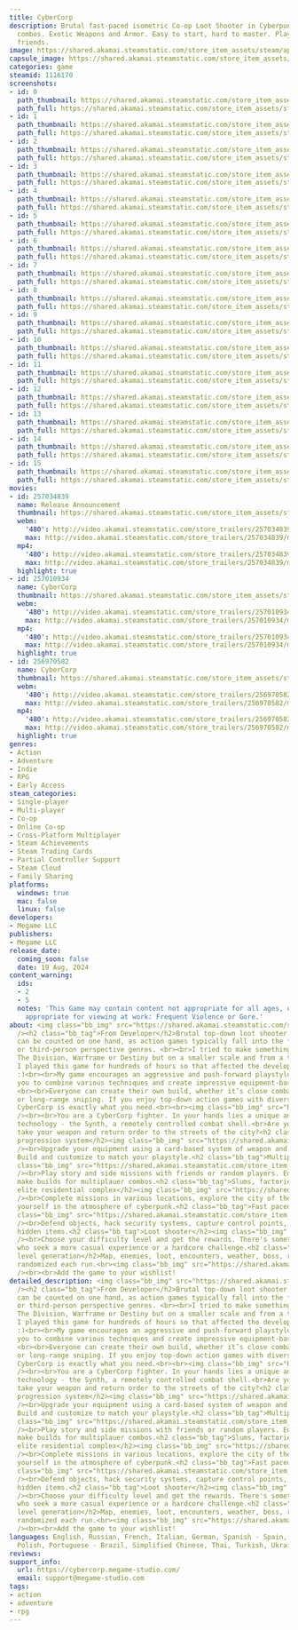 ```yaml
---
title: CyberCorp
description: Brutal fast-paced isometric Co-op Loot Shooter in Cyberpunk world. Equipment-based
  combos. Exotic Weapons and Armor. Easy to start, hard to master. Play solo or with
  friends.
image: https://shared.akamai.steamstatic.com/store_item_assets/steam/apps/1116170/header.jpg?t=1731604574
capsule_image: https://shared.akamai.steamstatic.com/store_item_assets/steam/apps/1116170/089ae9565c323ea91f39a56ab5965d88ded1db1c/capsule_231x87.jpg?t=1731604574
categories: game
steamid: 1116170
screenshots:
- id: 0
  path_thumbnail: https://shared.akamai.steamstatic.com/store_item_assets/steam/apps/1116170/ss_a73d3788619f1f6506dd54f192436981db8f0bfa.600x338.jpg?t=1731604574
  path_full: https://shared.akamai.steamstatic.com/store_item_assets/steam/apps/1116170/ss_a73d3788619f1f6506dd54f192436981db8f0bfa.1920x1080.jpg?t=1731604574
- id: 1
  path_thumbnail: https://shared.akamai.steamstatic.com/store_item_assets/steam/apps/1116170/ss_a8bad46f47f88cf3d02fa536cb91595f8a03e502.600x338.jpg?t=1731604574
  path_full: https://shared.akamai.steamstatic.com/store_item_assets/steam/apps/1116170/ss_a8bad46f47f88cf3d02fa536cb91595f8a03e502.1920x1080.jpg?t=1731604574
- id: 2
  path_thumbnail: https://shared.akamai.steamstatic.com/store_item_assets/steam/apps/1116170/ss_e22cbef4aff5a308125e2523ed9c6571101d770e.600x338.jpg?t=1731604574
  path_full: https://shared.akamai.steamstatic.com/store_item_assets/steam/apps/1116170/ss_e22cbef4aff5a308125e2523ed9c6571101d770e.1920x1080.jpg?t=1731604574
- id: 3
  path_thumbnail: https://shared.akamai.steamstatic.com/store_item_assets/steam/apps/1116170/ss_47d60a5ec48d0088df688e46d84aa07997f605fd.600x338.jpg?t=1731604574
  path_full: https://shared.akamai.steamstatic.com/store_item_assets/steam/apps/1116170/ss_47d60a5ec48d0088df688e46d84aa07997f605fd.1920x1080.jpg?t=1731604574
- id: 4
  path_thumbnail: https://shared.akamai.steamstatic.com/store_item_assets/steam/apps/1116170/ss_6b5615e91127c48aade269e452c339ebbca8e801.600x338.jpg?t=1731604574
  path_full: https://shared.akamai.steamstatic.com/store_item_assets/steam/apps/1116170/ss_6b5615e91127c48aade269e452c339ebbca8e801.1920x1080.jpg?t=1731604574
- id: 5
  path_thumbnail: https://shared.akamai.steamstatic.com/store_item_assets/steam/apps/1116170/ss_f577179ca4309688bddb824b8825c5274f549c98.600x338.jpg?t=1731604574
  path_full: https://shared.akamai.steamstatic.com/store_item_assets/steam/apps/1116170/ss_f577179ca4309688bddb824b8825c5274f549c98.1920x1080.jpg?t=1731604574
- id: 6
  path_thumbnail: https://shared.akamai.steamstatic.com/store_item_assets/steam/apps/1116170/ss_c34cf7d4e08d5193e24bb90c72f9ed44d8fa8fc4.600x338.jpg?t=1731604574
  path_full: https://shared.akamai.steamstatic.com/store_item_assets/steam/apps/1116170/ss_c34cf7d4e08d5193e24bb90c72f9ed44d8fa8fc4.1920x1080.jpg?t=1731604574
- id: 7
  path_thumbnail: https://shared.akamai.steamstatic.com/store_item_assets/steam/apps/1116170/ss_fe70ca0a97f4aeb88b30def6876da4f90e100685.600x338.jpg?t=1731604574
  path_full: https://shared.akamai.steamstatic.com/store_item_assets/steam/apps/1116170/ss_fe70ca0a97f4aeb88b30def6876da4f90e100685.1920x1080.jpg?t=1731604574
- id: 8
  path_thumbnail: https://shared.akamai.steamstatic.com/store_item_assets/steam/apps/1116170/ss_fa18e2cc908a7e5381acf7717b76d409d3a2fe2f.600x338.jpg?t=1731604574
  path_full: https://shared.akamai.steamstatic.com/store_item_assets/steam/apps/1116170/ss_fa18e2cc908a7e5381acf7717b76d409d3a2fe2f.1920x1080.jpg?t=1731604574
- id: 9
  path_thumbnail: https://shared.akamai.steamstatic.com/store_item_assets/steam/apps/1116170/ss_9d753ab55b7dba3f2dd21e302e1ae84497e901b8.600x338.jpg?t=1731604574
  path_full: https://shared.akamai.steamstatic.com/store_item_assets/steam/apps/1116170/ss_9d753ab55b7dba3f2dd21e302e1ae84497e901b8.1920x1080.jpg?t=1731604574
- id: 10
  path_thumbnail: https://shared.akamai.steamstatic.com/store_item_assets/steam/apps/1116170/ss_d956ebb384af49b657bea144b0ccb00da8ecc45d.600x338.jpg?t=1731604574
  path_full: https://shared.akamai.steamstatic.com/store_item_assets/steam/apps/1116170/ss_d956ebb384af49b657bea144b0ccb00da8ecc45d.1920x1080.jpg?t=1731604574
- id: 11
  path_thumbnail: https://shared.akamai.steamstatic.com/store_item_assets/steam/apps/1116170/ss_724c9919e261af1aa9d39f9ec8ff4b8aca1d3224.600x338.jpg?t=1731604574
  path_full: https://shared.akamai.steamstatic.com/store_item_assets/steam/apps/1116170/ss_724c9919e261af1aa9d39f9ec8ff4b8aca1d3224.1920x1080.jpg?t=1731604574
- id: 12
  path_thumbnail: https://shared.akamai.steamstatic.com/store_item_assets/steam/apps/1116170/ss_effc3cdd48b23b29355d9d9b65d8aee381f3283f.600x338.jpg?t=1731604574
  path_full: https://shared.akamai.steamstatic.com/store_item_assets/steam/apps/1116170/ss_effc3cdd48b23b29355d9d9b65d8aee381f3283f.1920x1080.jpg?t=1731604574
- id: 13
  path_thumbnail: https://shared.akamai.steamstatic.com/store_item_assets/steam/apps/1116170/ss_2ded67f4a55f7115c4e273ffb21bbb813b920475.600x338.jpg?t=1731604574
  path_full: https://shared.akamai.steamstatic.com/store_item_assets/steam/apps/1116170/ss_2ded67f4a55f7115c4e273ffb21bbb813b920475.1920x1080.jpg?t=1731604574
- id: 14
  path_thumbnail: https://shared.akamai.steamstatic.com/store_item_assets/steam/apps/1116170/ss_49e342d0404c26db89d3d79a2de8366b97b88319.600x338.jpg?t=1731604574
  path_full: https://shared.akamai.steamstatic.com/store_item_assets/steam/apps/1116170/ss_49e342d0404c26db89d3d79a2de8366b97b88319.1920x1080.jpg?t=1731604574
- id: 15
  path_thumbnail: https://shared.akamai.steamstatic.com/store_item_assets/steam/apps/1116170/ss_7add5188972a37a7f3cbd4b1b0109c6fb7779979.600x338.jpg?t=1731604574
  path_full: https://shared.akamai.steamstatic.com/store_item_assets/steam/apps/1116170/ss_7add5188972a37a7f3cbd4b1b0109c6fb7779979.1920x1080.jpg?t=1731604574
movies:
- id: 257034839
  name: Release Announcement
  thumbnail: https://shared.akamai.steamstatic.com/store_item_assets/steam/apps/257034839/movie.293x165.jpg?t=1719734112
  webm:
    '480': http://video.akamai.steamstatic.com/store_trailers/257034839/movie480_vp9.webm?t=1719734112
    max: http://video.akamai.steamstatic.com/store_trailers/257034839/movie_max_vp9.webm?t=1719734112
  mp4:
    '480': http://video.akamai.steamstatic.com/store_trailers/257034839/movie480.mp4?t=1719734112
    max: http://video.akamai.steamstatic.com/store_trailers/257034839/movie_max.mp4?t=1719734112
  highlight: true
- id: 257010934
  name: CyberCorp
  thumbnail: https://shared.akamai.steamstatic.com/store_item_assets/steam/apps/257010934/movie.293x165.jpg?t=1716299733
  webm:
    '480': http://video.akamai.steamstatic.com/store_trailers/257010934/movie480_vp9.webm?t=1716299733
    max: http://video.akamai.steamstatic.com/store_trailers/257010934/movie_max_vp9.webm?t=1716299733
  mp4:
    '480': http://video.akamai.steamstatic.com/store_trailers/257010934/movie480.mp4?t=1716299733
    max: http://video.akamai.steamstatic.com/store_trailers/257010934/movie_max.mp4?t=1716299733
  highlight: true
- id: 256970582
  name: CyberCorp
  thumbnail: https://shared.akamai.steamstatic.com/store_item_assets/steam/apps/256970582/movie.293x165.jpg?t=1716299738
  webm:
    '480': http://video.akamai.steamstatic.com/store_trailers/256970582/movie480_vp9.webm?t=1716299738
    max: http://video.akamai.steamstatic.com/store_trailers/256970582/movie_max_vp9.webm?t=1716299738
  mp4:
    '480': http://video.akamai.steamstatic.com/store_trailers/256970582/movie480.mp4?t=1716299738
    max: http://video.akamai.steamstatic.com/store_trailers/256970582/movie_max.mp4?t=1716299738
  highlight: true
genres:
- Action
- Adventure
- Indie
- RPG
- Early Access
steam_categories:
- Single-player
- Multi-player
- Co-op
- Online Co-op
- Cross-Platform Multiplayer
- Steam Achievements
- Steam Trading Cards
- Partial Controller Support
- Steam Cloud
- Family Sharing
platforms:
  windows: true
  mac: false
  linux: false
developers:
- Megame LLC
publishers:
- Megame LLC
release_date:
  coming_soon: false
  date: 19 Aug, 2024
content_warning:
  ids:
  - 2
  - 5
  notes: 'This Game may contain content not appropriate for all ages, or may not be
    appropriate for viewing at work: Frequent Violence or Gore.'
about: <img class="bb_img" src="https://shared.akamai.steamstatic.com/store_item_assets/steam/apps/1116170/extras/1.gif?t=1731604574"
  /><h2 class="bb_tag">From Developer</h2>Brutal top-down loot shooter. Similar games
  can be counted on one hand, as action games typically fall into the first-person
  or third-person perspective genres. <br><br>I tried to make something similar to
  The Division, Warframe or Destiny but on a smaller scale and from a top-down perspective,
  I played this game for hundreds of hours so that affected the development process
  :)<br><br>My game encourages an aggressive and push-forward playstyle, allowing
  you to combine various techniques and create impressive equipment-based combos.
  <br><br>Everyone can create their own build, whether it’s close combat, skills,
  or long-range sniping. If you enjoy top-down action games with diverse loot, then
  CyberCorp is exactly what you need.<br><br><img class="bb_img" src="https://shared.akamai.steamstatic.com/store_item_assets/steam/apps/1116170/extras/Steam_General.gif?t=1731604574"
  /><br><br>You are a CyberCorp fighter. In your hands lies a unique and dangerous
  technology - the Synth, a remotely controlled combat shell.<br>Are you ready to
  take your weapon and return order to the streets of the city?<h2 class="bb_tag">Flexible
  progression system</h2><img class="bb_img" src="https://shared.akamai.steamstatic.com/store_item_assets/steam/apps/1116170/extras/E-helmet_1.gif?t=1731604574"
  /><br>Upgrade your equipment using a card-based system of weapon and armor enhancements.
  Build and customize to match your playstyle.<h2 class="bb_tag">Multiplayer</h2><img
  class="bb_img" src="https://shared.akamai.steamstatic.com/store_item_assets/steam/apps/1116170/extras/Steam_coop.gif?t=1731604574"
  /><br>Play story and side missions with friends or random players. Equip smart and
  make builds for multiplauer combos.<h2 class="bb_tag">Slums, factories, laboratories,
  elite residential complex</h2><img class="bb_img" src="https://shared.akamai.steamstatic.com/store_item_assets/steam/apps/1116170/extras/_CC_Steam_locations_2.gif?t=1731604574"
  /><br>Complete missions in various locations, explore the city of the future. Immerse
  yourself in the atmosphere of cyberpunk.<h2 class="bb_tag">Fast paced gameplay</h2><img
  class="bb_img" src="https://shared.akamai.steamstatic.com/store_item_assets/steam/apps/1116170/extras/Steam_Gameplay.gif?t=1731604574"
  /><br>Defend objects, hack security systems, capture control points, and uncover
  hidden items.<h2 class="bb_tag">Loot shooter</h2><img class="bb_img" src="https://shared.akamai.steamstatic.com/store_item_assets/steam/apps/1116170/extras/Steam_Difficulty.gif?t=1731604574"
  /><br>Choose your difficulty level and get the rewards. There's something for those
  who seek a more casual experience or a hardcore challenge.<h2 class="bb_tag">Procedural
  level generation</h2>Map, enemies, loot, encounters, weather, boss, reward are all
  randomized each run.<br><img class="bb_img" src="https://shared.akamai.steamstatic.com/store_item_assets/steam/apps/1116170/extras/procedural_levels.gif?t=1731604574"
  /><br><br>Add the game to your wishlist!
detailed_description: <img class="bb_img" src="https://shared.akamai.steamstatic.com/store_item_assets/steam/apps/1116170/extras/1.gif?t=1731604574"
  /><h2 class="bb_tag">From Developer</h2>Brutal top-down loot shooter. Similar games
  can be counted on one hand, as action games typically fall into the first-person
  or third-person perspective genres. <br><br>I tried to make something similar to
  The Division, Warframe or Destiny but on a smaller scale and from a top-down perspective,
  I played this game for hundreds of hours so that affected the development process
  :)<br><br>My game encourages an aggressive and push-forward playstyle, allowing
  you to combine various techniques and create impressive equipment-based combos.
  <br><br>Everyone can create their own build, whether it’s close combat, skills,
  or long-range sniping. If you enjoy top-down action games with diverse loot, then
  CyberCorp is exactly what you need.<br><br><img class="bb_img" src="https://shared.akamai.steamstatic.com/store_item_assets/steam/apps/1116170/extras/Steam_General.gif?t=1731604574"
  /><br><br>You are a CyberCorp fighter. In your hands lies a unique and dangerous
  technology - the Synth, a remotely controlled combat shell.<br>Are you ready to
  take your weapon and return order to the streets of the city?<h2 class="bb_tag">Flexible
  progression system</h2><img class="bb_img" src="https://shared.akamai.steamstatic.com/store_item_assets/steam/apps/1116170/extras/E-helmet_1.gif?t=1731604574"
  /><br>Upgrade your equipment using a card-based system of weapon and armor enhancements.
  Build and customize to match your playstyle.<h2 class="bb_tag">Multiplayer</h2><img
  class="bb_img" src="https://shared.akamai.steamstatic.com/store_item_assets/steam/apps/1116170/extras/Steam_coop.gif?t=1731604574"
  /><br>Play story and side missions with friends or random players. Equip smart and
  make builds for multiplauer combos.<h2 class="bb_tag">Slums, factories, laboratories,
  elite residential complex</h2><img class="bb_img" src="https://shared.akamai.steamstatic.com/store_item_assets/steam/apps/1116170/extras/_CC_Steam_locations_2.gif?t=1731604574"
  /><br>Complete missions in various locations, explore the city of the future. Immerse
  yourself in the atmosphere of cyberpunk.<h2 class="bb_tag">Fast paced gameplay</h2><img
  class="bb_img" src="https://shared.akamai.steamstatic.com/store_item_assets/steam/apps/1116170/extras/Steam_Gameplay.gif?t=1731604574"
  /><br>Defend objects, hack security systems, capture control points, and uncover
  hidden items.<h2 class="bb_tag">Loot shooter</h2><img class="bb_img" src="https://shared.akamai.steamstatic.com/store_item_assets/steam/apps/1116170/extras/Steam_Difficulty.gif?t=1731604574"
  /><br>Choose your difficulty level and get the rewards. There's something for those
  who seek a more casual experience or a hardcore challenge.<h2 class="bb_tag">Procedural
  level generation</h2>Map, enemies, loot, encounters, weather, boss, reward are all
  randomized each run.<br><img class="bb_img" src="https://shared.akamai.steamstatic.com/store_item_assets/steam/apps/1116170/extras/procedural_levels.gif?t=1731604574"
  /><br><br>Add the game to your wishlist!
languages: English, Russian, French, Italian, German, Spanish - Spain, Japanese, Korean,
  Polish, Portuguese - Brazil, Simplified Chinese, Thai, Turkish, Ukrainian
reviews:
support_info:
  url: https://cybercorp.megame-studio.com/
  email: support@megame-studio.com
tags:
- action
- adventure
- rpg
---
```



